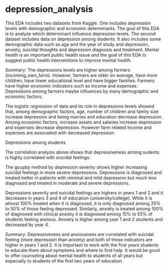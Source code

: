 # depression_analysis

This EDA includes two datasets from Kaggle. One includes depression levels with demographic and economic determinants. The goal of this EDA is to analyze which determinant influence depression levels. The second dataset includes data on depression among students. It also includes some demographic data such as age and the year of study and depression, anxiety, suicidal thoughts and depression diagnosis and treatment. Mental health is an important public health issue and the goal of this EDA to suggest public health interventions to improve mental health.

Summary: The depressions levels are higher among farmers (incoming_own_farm). However, farmers are older on average, have more children, have lower educational level and have bigger families. Farmers have higher economic indicators such as income and expenses. Depressions among farmers maybe influences by many demographic and economic factors. 

The logistic regression of data and its role in depressions levels showed that, among demographic factors, age, number of children and family size increase depression and being marries and education decrease depression. Among economic factors, increase assets and salaries increase depression and expenses decrease depression. However farm related income and expenses are assocaited with decreased depression.

Depressions among students

The correlation analysis above shows that depressiveness among sudents is highly correlated with siocidal feelings.

The goupby method by depression severity shows higher increasing suicidal feelings in more severe depressions. Depressions is diagnosed and treated better in patients with minimal and mild depression but much less diagnosed and treated in moderate and severe depressions.

Depressions severity and suicidal feelings are highers in years 1 and 2 and it decreases in years 3 and 4 of education (university/college). While it is almost 100% treated when it is diagnosed, it is only diagnosed among 25% to 50% of those feeling depressed. Similarly, anxiety is treated among 100% of diagnosed with clinical anxiety it is diagnosed among 15% to 55% of students feeling anxious. Anxiety is higher among year 1 and 2 students and decreased by year 4. 

Summary: Depressiveness and anxiousness are correlated with suicidal feeling (more depression than anxiety) and both of these indicators are higher in years 1 and 2. It is important to work with the first years students to educate them about symptoms and where to find help. It would be good to offer counseling about mental health to students of all years but especially to students of the first two years of education. 